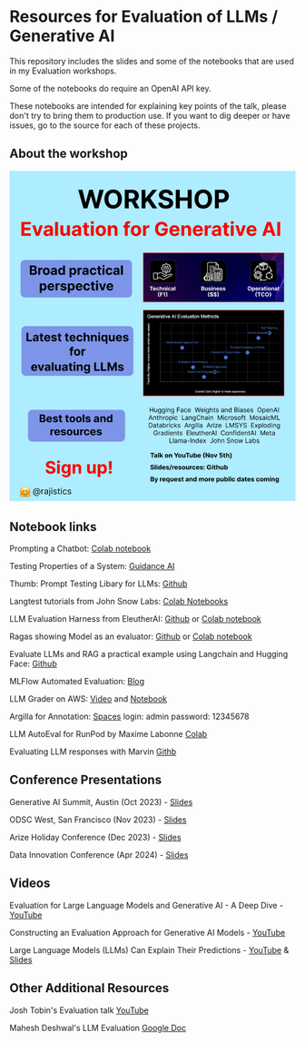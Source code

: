 # Resources for Evaluation of LLMs / Generative AI
This repository includes the slides and some of the notebooks that are used in my Evaluation workshops. 

Some of the notebooks do require an OpenAI API key.

These notebooks are intended for explaining key points of the talk, please don't try to bring them to production use. If you want to dig deeper or have issues, go to the source for each of these projects.

## About the workshop

![image](workshop_one_pager.png)

## Notebook links

Prompting a Chatbot: [Colab notebook](https://colab.research.google.com/github/minimaxir/chatgpt_api_test/blob/main/glados_chatbot.ipynb)

Testing Properties of a System: [Guidance AI](https://github.com/guidance-ai/guidance/blob/main/notebooks/testing_lms.ipynb)

Thumb: Prompt Testing Libary for LLMs: [Github](https://github.com/hammer-mt/thumb)

Langtest tutorials from John Snow Labs: [Colab Notebooks](http://langtest.org/docs/pages/tutorials/tutorials)

LLM Evaluation Harness from EleutherAI: [Github](LLM_evaluation_harness_for_Arc_Easy_and_SST.ipynb) or [Colab notebook](https://colab.research.google.com/drive/1lPHO8wosT72jkhfBbcESsSD56IvpYk9u#scrollTo=asj6HXacKfc_)

Ragas showing Model as an evaluator: [Github](ragas_quickstart.ipynb) or [Colab notebook](https://colab.research.google.com/drive/1i78-peTBdhK5y4ZskFzC_NtLRaqvySXM)

Evaluate LLMs and RAG a practical example using Langchain and Hugging Face: [Github](https://github.com/philschmid/evaluate-llms/blob/main/notebooks/01-getting-started.ipynb)

MLFlow Automated Evaluation: [Blog](https://www.databricks.com/blog/announcing-mlflow-28-llm-judge-metrics-and-best-practices-llm-evaluation-rag-applications-part)

LLM Grader on AWS: [Video](https://youtu.be/HUuO9eJbOTk?si=9tI6Na10QhMFkKHe) and [Notebook](https://github.com/fhuthmacher/LLMevaluation/blob/main/LLMInformationExtraction.ipynb)

Argilla for Annotation: [Spaces](https://huggingface.co/spaces/argilla/llm-eval) login: admin  password: 12345678

LLM AutoEval for RunPod by Maxime Labonne [Colab](https://colab.research.google.com/drive/1Igs3WZuXAIv9X0vwqiE90QlEPys8e8Oa)

Evaluating LLM responses with Marvin [Githb](https://github.com/abigailhaddad/LMGradingRubric/blob/master/code/Walkthrough.ipynb)


## Conference Presentations
Generative AI Summit, Austin (Oct 2023) - [Slides](presentation_slides/EvaluatingLLMs_GenAI_Oct2023_Shah.pdf)

ODSC West, San Francisco (Nov 2023) - [Slides](presentation_slides/EvaluatingLLMs_ODSC_Nov2023_Shah.pdf)

Arize Holiday Conference (Dec 2023) - [Slides](presentation_slides/EvaluatingLLMs_Arize_December2023.pdf)  

Data Innovation Conference (Apr 2024) - [Slides](presentation_slides/DataInnovation_Apr_2024.pdf)

## Videos
Evaluation for Large Language Models and Generative AI - A Deep Dive - [YouTube](https://youtu.be/iQl03pQlYWY)

Constructing an Evaluation Approach for Generative AI Models - [YouTube](https://youtu.be/PtXOQDHPddE?si=PQ4N1B2mX2d_9PwC&t=147)

Large Language Models (LLMs) Can Explain Their Predictions - [YouTube](https://youtu.be/9RFz3cQ9NqE?si=IvhEgOFZugQTr5Ku) & [Slides](presentation_slides/ExplanationsLLMs_Jan2024.pdf)


## Other Additional Resources
Josh Tobin's Evaluation talk [YouTube](https://youtu.be/r-HUnht-Gns?si=5vU3RzXf7Jkprwn1)

Mahesh Deshwal's LLM Evaluation [Google Doc](https://docs.google.com/document/d/1ndYxbN9O7dGKeVXR53B3xHFszniSyho6KLaq-aniDRo/edit#heading=h.j5cyenlrao7z)
 